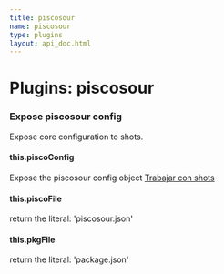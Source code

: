 ```yaml
---
title: piscosour
name: piscosour
type: plugins
layout: api_doc.html
---
```

# Plugins: piscosour


### Expose piscosour config

Expose core configuration to shots.

#### this.piscoConfig

Expose the piscosour config object [Trabajar con shots](doc/api.md#Config)
  
#### this.piscoFile

return the literal: 'piscosour.json'

#### this.pkgFile

return the literal: 'package.json'



